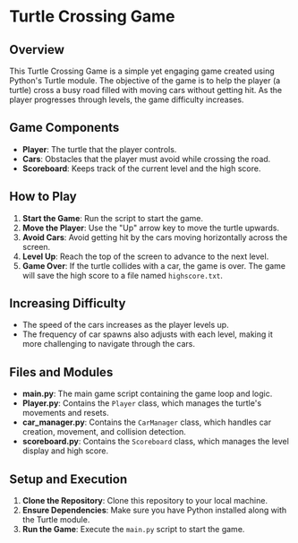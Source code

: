 # Turtle Crossing Game

## Overview
This Turtle Crossing Game is a simple yet engaging game created using Python's Turtle module. The objective of the game is to help the player (a turtle) cross a busy road filled with moving cars without getting hit. As the player progresses through levels, the game difficulty increases.

## Game Components
- **Player**: The turtle that the player controls.
- **Cars**: Obstacles that the player must avoid while crossing the road.
- **Scoreboard**: Keeps track of the current level and the high score.

## How to Play
1. **Start the Game**: Run the script to start the game.
2. **Move the Player**: Use the "Up" arrow key to move the turtle upwards.
3. **Avoid Cars**: Avoid getting hit by the cars moving horizontally across the screen.
4. **Level Up**: Reach the top of the screen to advance to the next level.
5. **Game Over**: If the turtle collides with a car, the game is over. The game will save the high score to a file named `highscore.txt`.

## Increasing Difficulty
- The speed of the cars increases as the player levels up.
- The frequency of car spawns also adjusts with each level, making it more challenging to navigate through the cars.

## Files and Modules
- **main.py**: The main game script containing the game loop and logic.
- **Player.py**: Contains the `Player` class, which manages the turtle's movements and resets.
- **car_manager.py**: Contains the `CarManager` class, which handles car creation, movement, and collision detection.
- **scoreboard.py**: Contains the `Scoreboard` class, which manages the level display and high score.

## Setup and Execution
1. **Clone the Repository**: Clone this repository to your local machine.
2. **Ensure Dependencies**: Make sure you have Python installed along with the Turtle module.
3. **Run the Game**: Execute the `main.py` script to start the game.

